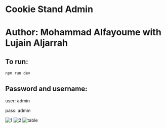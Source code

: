 # Cookie Stand Admin

# Author: Mohammad Alfayoume with Lujain Aljarrah

## To run:

```npm run dev```
## Password and username:

user: admin

pass: admin

![1](./public/assets/1.png)
![2](./public/assets/2.png)
![table](./public/assets/table.png)